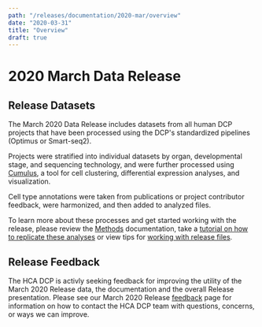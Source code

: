 ```yaml
---
path: "/releases/documentation/2020-mar/overview"
date: "2020-03-31"
title: "Overview"
draft: true
---
```


# 2020 March Data Release 


## Release Datasets


The <link-to-browser relativelink="/releases/2020-mar">March 2020 Data Release</link-to-browser>
 includes datasets from all human DCP projects that have been processed using the DCP's standardized pipelines (<link-to-browser relativelink="/pipelines/optimus-workflow">Optimus</link-to-browser> or <link-to-browser relativelink="pipelines/smart-seq2-workflow">Smart-seq2</link-to-browser>). 

Projects were stratified into individual datasets by organ, developmental stage, and sequencing technology, and were further processed using [Cumulus](https://cumulus.readthedocs.io/en/latest/cumulus.html#), a tool for cell clustering, differential expression analyses, and visualization.
 
Cell type annotations were taken from publications or project contributor feedback, were harmonized, and then added to analyzed files.

To learn more about these processes and get started working with the release, please review the [Methods](methods.md) documentation, take a [tutorial on how to replicate these analyses](replicating-the-hca-dcp-release-analysis.md) or view tips for [working with release files](working-with-release-files.md). 



## Release Feedback

The HCA DCP is activly seeking feedback for improving the utility of the March 2020 Release data, the documentation and the overall Release presentation. Please see our March 2020 Release [feedback](feedback.md) page for information on how to contact the HCA DCP team with questions, concerns, or ways we can improve. 

